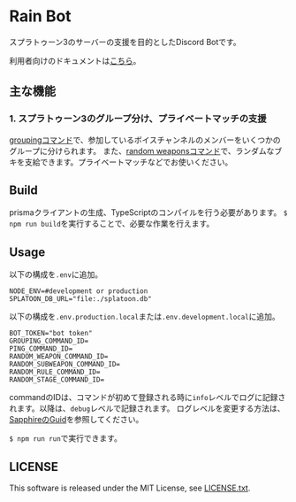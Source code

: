 # Rain Bot

スプラトゥーン3のサーバーの支援を目的としたDiscord Botです。

利用者向けのドキュメントは[こちら](./document/commands.md)。

## 主な機能

### 1. スプラトゥーン3のグループ分け、プライベートマッチの支援

[groupingコマンド](./document/commands.md/#grouping)で、参加しているボイスチャンネルのメンバーをいくつかのグループに分けられます。
また、[random weaponsコマンド](./document/commands.md/#random-weapon)で、ランダムなブキを支給できます。プライベートマッチなどでお使いください。

## Build

prismaクライアントの生成、TypeScriptのコンパイルを行う必要があります。
`$ npm run build`を実行することで、必要な作業を行えます。

## Usage

以下の構成を`.env`に追加。

```shell
NODE_ENV=#development or production
SPLATOON_DB_URL="file:./splatoon.db"
```

以下の構成を`.env.production.local`または`.env.development.local`に追加。

```shell
BOT_TOKEN="bot token"
GROUPING_COMMAND_ID=
PING_COMMAND_ID=
RANDOM_WEAPON_COMMAND_ID=
RANDOM_SUBWEAPON_COMMAND_ID=
RANDOM_RULE_COMMAND_ID=
RANDOM_STAGE_COMMAND_ID=
```

commandのIDは、コマンドが初めて登録される時に`info`レベルでログに記録されます。以降は、`debug`レベルで記録されます。
ログレベルを変更する方法は、[SapphireのGuid](https://www.sapphirejs.dev/docs/Guide/plugins/Logger/configuring-loglevel)を参照してください。

`$ npm run run`で実行できます。

## LICENSE

This software is released under the MIT License, see [LICENSE.txt](LICENSE.txt).
